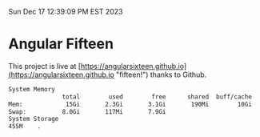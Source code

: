Sun Dec 17 12:39:09 PM EST 2023

# Angular Fifteen


This project is live at [https://angularsixteen.github.io](https://angularsixteen.github.io "fifteen!") thanks to Github.

```bash
System Memory
               total        used        free      shared  buff/cache   available
Mem:            15Gi       2.3Gi       3.1Gi       190Mi        10Gi        12Gi
Swap:          8.0Gi       117Mi       7.9Gi
System Storage
455M	.
